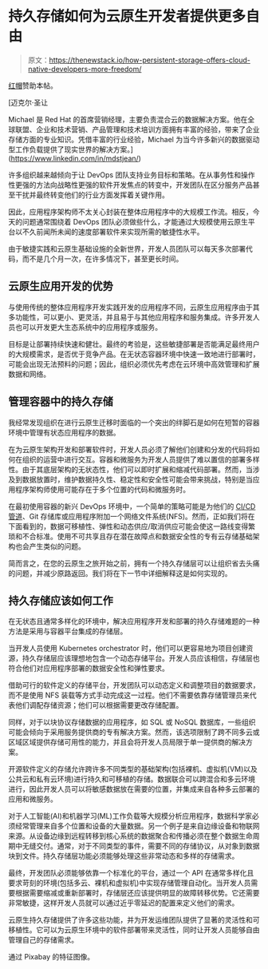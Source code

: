 # 持久存储如何为云原生开发者提供更多自由

> 原文：<https://thenewstack.io/how-persistent-storage-offers-cloud-native-developers-more-freedom/>

[红帽](https://www.openshift.com/)赞助本帖。

 [迈克尔·圣让

Michael 是 Red Hat 的首席营销经理，主要负责混合云的数据解决方案。他在全球联盟、企业和技术营销、产品管理和技术培训方面拥有丰富的经验，带来了企业存储方面的专业知识。凭借丰富的行业经验，Michael 为当今许多新兴的数据驱动型工作负载提供了现实世界的解决方案。](https://www.linkedin.com/in/mdstjean/) 

许多组织越来越倾向于让 DevOps 团队支持业务目标和策略。在从事务性和操作性更强的方法向战略性更强的软件开发焦点的转变中，开发团队在区分服务产品甚至干扰并最终转变他们的行业方面发挥着关键作用。

因此，应用程序架构师不太关心封装在整体应用程序中的大规模工作流。相反，今天的问题通常围绕着 DevOps 团队必须做些什么，才能通过大规模使用云原生平台以不久前闻所未闻的速度部署软件来实现所需的敏捷性水平。

由于敏捷实践和云原生基础设施的全新世界，开发人员团队可以每天多次部署代码，而不是几个月一次，在许多情况下，甚至更长时间。

## 云原生应用开发的优势

与使用传统的整体应用程序开发实践开发的应用程序不同，云原生应用程序由于其多功能性，可以更小、更灵活，并且易于与其他应用程序和服务集成。许多开发人员也可以开发更大生态系统中的应用程序或服务。

目标是让部署持续快速和健壮。最终的考验是，这些敏捷部署是否能满足最终用户的大规模需求，是否优于竞争产品。在无状态容器环境中快速一致地进行部署时，可能会出现无法预料的问题；因此，组织必须优先考虑在云环境中高效管理和扩展数据和网络。

## 管理容器中的持久存储

我经常发现组织在进行云原生迁移时面临的一个突出的绊脚石是如何在短暂的容器环境中管理有状态应用程序的数据。

在为云原生架构开发和部署软件时，开发人员必须了解他们创建和分发的代码将如何在组织的运营中进行交互。容器和微服务为开发人员提供了难以置信的部署多样性。由于其底层架构的无状态性，他们可以即时扩展和缩减代码部署。然而，当涉及到数据放置时，维护数据持久性、稳定性和安全性可能会带来挑战，特别是当应用程序架构师使用可能存在于多个位置的代码和微服务时。

在最初使用容器的新兴 DevOps 环境中，一个简单的策略可能是为他们的 [CI/CD 管道](https://blog.openshift.com/deploy-jenkins-pipelines-in-openshift-4-with-openshift-container-storage-4/)、Git 存储库或应用程序附加一个网络文件系统(NFS)。然而，正如我们将在下面看到的，数据可移植性、弹性和动态供应/取消供应可能会使这一路线变得繁琐和不合标准。使用不可共享且存在潜在故障点和数据安全性的专有云存储基础架构也会产生类似的问题。

简而言之，在您的云原生之旅开始之前，拥有一个持久存储层可以让组织省去头痛的问题，并减少原路返回。我们将在下一节中详细解释这是如何实现的。

## 持久存储应该如何工作

在无状态且通常多样化的环境中，解决应用程序开发和部署的持久存储难题的一种方法是采用与容器平台集成的存储层。

当开发人员使用 Kubernetes orchestrator 时，他们可以更容易地为项目创建资源，持久存储层应该理想地包含一个动态存储平台。开发人员应该相信，存储层也符合他们对应用程序部署的数据安全性和弹性要求。

借助可行的软件定义的存储平台，开发团队可以动态定义和调整项目的数据要求，而不是使用 NFS 装载等方式手动完成这一过程。他们不需要依靠存储管理员来代表他们调配存储资源；他们可以根据需要更改存储配置。

同样，对于以块协议存储数据的应用程序，如 SQL 或 NoSQL 数据库，一些组织可能会倾向于采用服务提供商的专有解决方案。然而，该选项限制了跨不同多云或区域区域提供存储可用性的能力，并且会将开发人员局限于单一提供商的解决方案。

开源软件定义的存储允许跨许多不同类型的基础架构(包括裸机、虚拟机(VM)以及公共云和私有云环境)进行持久和可移植的存储。数据联合可以跨混合和多云环境进行，因此开发人员可以将敏感数据放在需要的位置，并集成来自各种多云部署的应用和微服务。

对于人工智能(AI)和机器学习(ML)工作负载等大规模分析应用程序，数据科学家必须经常管理来自多个位置和设备的大量数据。另一个例子是来自边缘设备和物联网来源。从设备边缘到远程转移到核心系统的数据聚合和传播必须在整个数据生命周期中无缝交付。通常，对于不同类型的事件，需要不同的存储协议，从对象到数据块到文件。持久存储层功能必须能够处理这些非常动态和多样的存储需求。

最终，开发团队必须能够依靠一个标准化的平台，通过一个 API 在通常多样化且要求苛刻的环境(包括多云、裸机和虚拟机)中实现存储管理自动化。当开发人员需要根据需要缩减或重新部署时，存储层还应该提供明显的故障转移优势。它还需要非常敏捷，这样开发人员就可以通过近乎零延迟的配置来定义他们的需求。

云原生持久存储提供了许多这些功能，并为开发运维团队提供了显著的灵活性和可移植性。它可以为云原生环境中的软件部署带来灵活性，同时让开发人员能够自由管理自己的存储需求。

通过 Pixabay 的特征图像。

<svg xmlns:xlink="http://www.w3.org/1999/xlink" viewBox="0 0 68 31" version="1.1"><title>Group</title> <desc>Created with Sketch.</desc></svg>